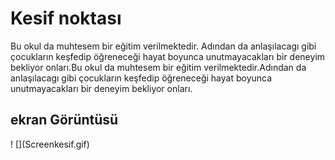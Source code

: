 <h1>Kesif noktası </h1>
Bu okul da muhtesem bir eğitim verilmektedir.  Adından da anlaşılacagı gibi çocukların keşfedip öğreneceği hayat boyunca unutmayacakları bir deneyim bekliyor onları.Bu okul da muhtesem bir eğitim verilmektedir.Adından da anlaşılacagı gibi çocukların keşfedip öğreneceği hayat boyunca unutmayacakları bir deneyim bekliyor onları.

<h2>ekran Görüntüsü</h2>
! [](Screenkesif.gif)
